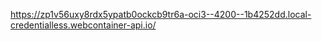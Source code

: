 https://zp1v56uxy8rdx5ypatb0ockcb9tr6a-oci3--4200--1b4252dd.local-credentialless.webcontainer-api.io/

